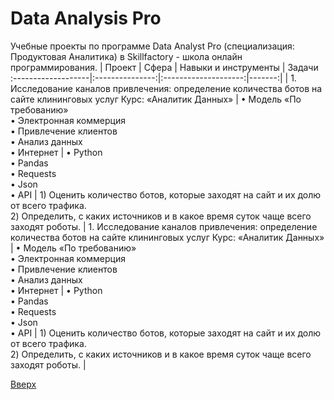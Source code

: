 <a id = "anchor"></a>

# Data Analysis Pro

Учебные проекты по программе Data Analyst Pro (специализация: Продуктовая Аналитика) в Skillfactory - школа онлайн программирования.
| Проект            | Сфера           | Навыки и инструменты | Задачи
:-------------------|:---------------:|:--------------------:|-------:|
| 1. Исследование каналов привлечения: определение количества ботов на сайте клининговых услуг Курс: «Аналитик Данных» | • Модель «По требованию»<br>• Электронная коммерция<br>• Привлечение клиентов<br>• Анализ данных<br>• Интернет | • Python<br>• Pandas<br>• Requests<br>• Json<br>• API | 1) Оценить количество ботов, которые заходят на сайт и их долю от всего трафика.<br>2) Определить, с каких источников и в какое время суток чаще всего заходят роботы.
| 1. Исследование каналов привлечения: определение количества ботов на сайте клининговых услуг Курс: «Аналитик Данных» | • Модель «По требованию»<br>• Электронная коммерция<br>• Привлечение клиентов<br>• Анализ данных<br>• Интернет | • Python<br>• Pandas<br>• Requests<br>• Json<br>• API | 1) Оценить количество ботов, которые заходят на сайт и их долю от всего трафика.<br>2) Определить, с каких источников и в какое время суток чаще всего заходят роботы. |

[Вверх](#anchor)

